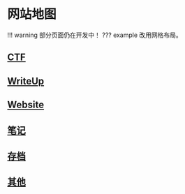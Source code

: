 # 网站地图
!!! warning
    部分页面仍在开发中！
??? example
    改用网格布局。
## [CTF](../CTF/index.md)
<!-- !!! info
    CTF学习内容记录 -->

## [WriteUp](../WriteUp/index.md)
<!-- !!! info
    参加比赛WriteUp记录 -->

<!-- ## Website -->
## [Website](../Website/index.md)
<!-- !!! info
    网站搭建记录 -->

<!-- ## 笔记 -->
## [笔记](../Notes/index.md)
<!-- !!! info
    个人笔记 -->

<!-- ## 存档 -->
## [存档](../Archive/index.md)
<!-- !!! info
    文章存档 -->

<!-- ## 其他 -->
## [其他](../Other/index.md)
<!-- !!! info
    其他内容 -->
